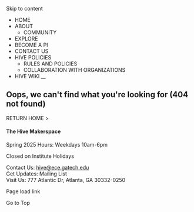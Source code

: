 Skip to content

  * HOME
  * ABOUT
    * COMMUNITY
  * EXPLORE
  * BECOME A PI
  * CONTACT US
  * HIVE POLICIES
    * RULES AND POLICIES
    * COLLABORATION WITH ORGANIZATIONS
  * HIVE WIKI __

## Oops, we can't find what you're looking for (404 not found)

RETURN HOME >

#### **The Hive Makerspace**

Spring 2025 Hours: Weekdays 10am-6pm

Closed on Institute Holidays

Contact Us: hive@ece.gatech.edu  
Get Updates: Mailing List  
Visit Us:  777 Atlantic Dr, Atlanta, GA 30332-0250

Page load link

Go to Top

